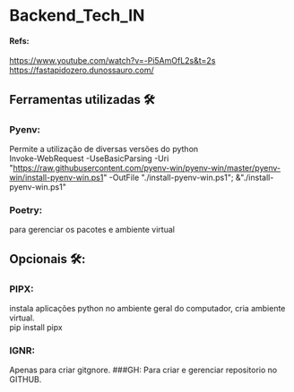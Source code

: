 # Backend_Tech_IN
#### Refs:
https://www.youtube.com/watch?v=-Pi5AmOfL2s&t=2s <br>
https://fastapidozero.dunossauro.com/
## Ferramentas utilizadas 🛠
### Pyenv:
Permite a utilização de diversas versões do python <br>
Invoke-WebRequest -UseBasicParsing -Uri "https://raw.githubusercontent.com/pyenv-win/pyenv-win/master/pyenv-win/install-pyenv-win.ps1" -OutFile "./install-pyenv-win.ps1"; &"./install-pyenv-win.ps1"
### Poetry:
para gerenciar os pacotes e ambiente virtual <br> 

## Opcionais 🛠:
### PIPX:
instala aplicações python no ambiente geral do computador, cria ambiente virtual. <br>
pip install pipx <br>
### IGNR:
Apenas para criar gitgnore.
###GH:
Para criar e gerenciar repositorio no GITHUB.


